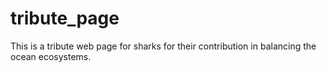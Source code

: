 # tribute_page
This is a tribute web page for sharks for their contribution in balancing the ocean ecosystems.
